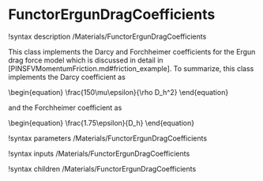 # FunctorErgunDragCoefficients

!syntax description /Materials/FunctorErgunDragCoefficients

This class implements the Darcy and Forchheimer coefficients for the Ergun drag
force model which is discussed in detail in
[PINSFVMomentumFriction.md#friction_example]. To summarize, this class implements
the Darcy coefficient as

\begin{equation}
\frac{150\mu\epsilon}{\rho D_h^2}
\end{equation}

and the Forchheimer coefficient as

\begin{equation}
\frac{1.75\epsilon}{D_h}
\end{equation}

!syntax parameters /Materials/FunctorErgunDragCoefficients

!syntax inputs /Materials/FunctorErgunDragCoefficients

!syntax children /Materials/FunctorErgunDragCoefficients
